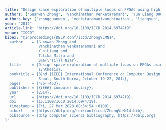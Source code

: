 ```yaml
---
title: "Design space exploration of multiple loops on FPGAs using high level synthesis"
authors: ['Guanwen Zhong', 'Vanchinathan Venkataramani', 'Yun Liang 0001', 'Tulika Mitra', 'Smaïl Niar']
authors-key: ['zhongguanwen', 'venkataramanivanchinathan', 'liangyun', 'mitratulika', 'niarsmaïl']
year: "2014"
article-link: "https://doi.org/10.1109/ICCD.2014.6974719"
venue: "ICCD"
bibex: "@inproceedings{DBLP:conf/iccd/ZhongVLMN14,
  author    = {Guanwen Zhong and
               Vanchinathan Venkataramani and
               Yun Liang and
               Tulika Mitra and
               Sma{\"{i}}l Niar},
  title     = {Design space exploration of multiple loops on FPGAs using high level
               synthesis},
  booktitle = {32nd {IEEE} International Conference on Computer Design, {ICCD} 2014,
               Seoul, South Korea, October 19-22, 2014},
  pages     = {456--463},
  publisher = {{IEEE} Computer Society},
  year      = {2014},
  url       = {https://doi.org/10.1109/ICCD.2014.6974719},
  doi       = {10.1109/ICCD.2014.6974719},
  timestamp = {Fri, 27 Mar 2020 08:54:54 +0100},
  biburl    = {https://dblp.org/rec/conf/iccd/ZhongVLMN14.bib},
  bibsource = {dblp computer science bibliography, https://dblp.org}
}"
---
```

